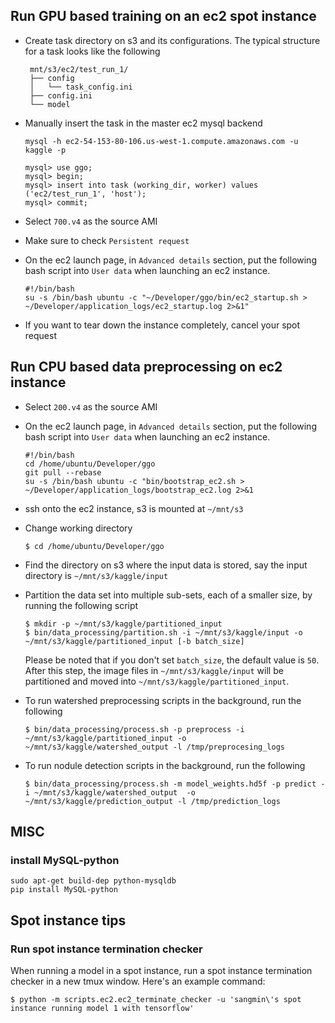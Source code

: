 ## Run GPU based training on an ec2 spot instance
- Create task directory on s3 and its configurations. The typical structure for a task looks like the following
    ```
     mnt/s3/ec2/test_run_1/
     ├── config
     │   └── task_config.ini
     ├── config.ini
     └── model
    ```
- Manually insert the task in the master ec2 mysql backend
    ```
    mysql -h ec2-54-153-80-106.us-west-1.compute.amazonaws.com -u kaggle -p
    
    mysql> use ggo;
    mysql> begin;
    mysql> insert into task (working_dir, worker) values ('ec2/test_run_1', 'host');
    mysql> commit;
    ```
- Select `700.v4` as the source AMI
- Make sure to check `Persistent request` 
- On the ec2 launch page, in `Advanced details` section, put the following bash script into `User data` when launching an ec2 instance.

    ```
    #!/bin/bash
    su -s /bin/bash ubuntu -c "~/Developer/ggo/bin/ec2_startup.sh > ~/Developer/application_logs/ec2_startup.log 2>&1"
    ```

- If you want to tear down the instance completely, cancel your spot request

## Run CPU based data preprocessing on ec2 instance
- Select `200.v4` as the source AMI 
- On the ec2 launch page, in `Advanced details` section, put the following bash script into `User data` when launching an ec2 instance.

    ```
    #!/bin/bash
    cd /home/ubuntu/Developer/ggo
    git pull --rebase
    su -s /bin/bash ubuntu -c "bin/bootstrap_ec2.sh > ~/Developer/application_logs/bootstrap_ec2.log 2>&1
    ```

- ssh onto the ec2 instance, s3 is mounted at `~/mnt/s3`
- Change working directory

    ```
    $ cd /home/ubuntu/Developer/ggo
    ```

- Find the directory on s3 where the input data is stored, say the input directory is `~/mnt/s3/kaggle/input`
- Partition the data set into multiple sub-sets, each of a smaller size, by running the following script

    ```
    $ mkdir -p ~/mnt/s3/kaggle/partitioned_input
    $ bin/data_processing/partition.sh -i ~/mnt/s3/kaggle/input -o ~/mnt/s3/kaggle/partitioned_input [-b batch_size]
    ```

    Please be noted that if you don't set `batch_size`, the default value is `50`.
    After this step, the image files in `~/mnt/s3/kaggle/input` will be partitioned and moved into `~/mnt/s3/kaggle/partitioned_input`.
- To run watershed preprocessing scripts in the background, run the following

    ```
    $ bin/data_processing/process.sh -p preprocess -i ~/mnt/s3/kaggle/partitioned_input -o ~/mnt/s3/kaggle/watershed_output -l /tmp/preprocesing_logs 
    ```

- To run nodule detection scripts in the background, run the following

    ```
    $ bin/data_processing/process.sh -m model_weights.hd5f -p predict -i ~/mnt/s3/kaggle/watershed_output  -o ~/mnt/s3/kaggle/prediction_output -l /tmp/prediction_logs 
    ```
    
## MISC
### install MySQL-python

```
sudo apt-get build-dep python-mysqldb
pip install MySQL-python
```

## Spot instance tips
### Run spot instance termination checker
When running a model in a spot instance, run a spot instance termination checker in a new tmux window. Here's an example command:
```
$ python -m scripts.ec2.ec2_terminate_checker -u 'sangmin\'s spot instance running model 1 with tensorflow'
```
